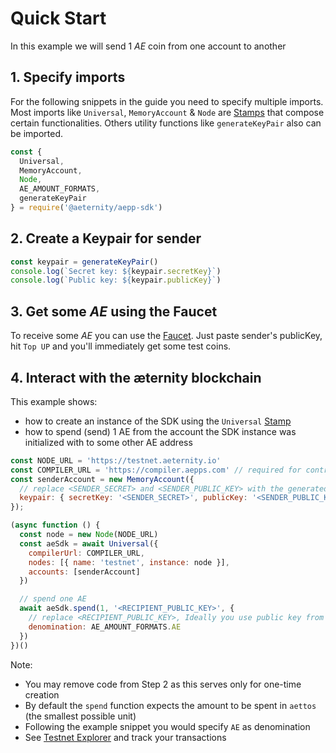 # Quick Start
In this example we will send 1 _AE_ coin from one account to another

## 1. Specify imports
For the following snippets in the guide you need to specify multiple imports. Most imports like `Universal`, `MemoryAccount` & `Node` are [Stamps](https://stampit.js.org/essentials/what-is-a-stamp) that compose certain functionalities. Others utility functions like `generateKeyPair` also can be imported.

```js
const {
  Universal,
  MemoryAccount,
  Node,
  AE_AMOUNT_FORMATS,
  generateKeyPair
} = require('@aeternity/aepp-sdk')
```

## 2. Create a Keypair for sender

```js
const keypair = generateKeyPair()
console.log(`Secret key: ${keypair.secretKey}`)
console.log(`Public key: ${keypair.publicKey}`)
```

## 3. Get some _AE_ using the Faucet
To receive some _AE_ you can use the [Faucet](https://faucet.aepps.com/). Just paste sender's publicKey, hit `Top UP` and you'll immediately get some test coins.

## 4. Interact with the æternity blockchain
This example shows:

- how to create an instance of the SDK using the `Universal` [Stamp](https://stampit.js.org/essentials/what-is-a-stamp)
- how to spend (send) 1 AE from the account the SDK instance was initialized with to some other AE address

```js
const NODE_URL = 'https://testnet.aeternity.io'
const COMPILER_URL = 'https://compiler.aepps.com' // required for contract interactions
const senderAccount = new MemoryAccount({
  // replace <SENDER_SECRET> and <SENDER_PUBLIC_KEY> with the generated keypair from step 2
  keypair: { secretKey: '<SENDER_SECRET>', publicKey: '<SENDER_PUBLIC_KEY>' }
});

(async function () {
  const node = new Node(NODE_URL)
  const aeSdk = await Universal({
    compilerUrl: COMPILER_URL,
    nodes: [{ name: 'testnet', instance: node }],
    accounts: [senderAccount]
  })

  // spend one AE
  await aeSdk.spend(1, '<RECIPIENT_PUBLIC_KEY>', {
    // replace <RECIPIENT_PUBLIC_KEY>, Ideally you use public key from Superhero Wallet you have created before
    denomination: AE_AMOUNT_FORMATS.AE
  })
})()
```

Note:

- You may remove code from Step 2 as this serves only for one-time creation
- By default the `spend` function expects the amount to be spent in `aettos` (the smallest possible unit)
- Following the example snippet you would specify `AE` as denomination
- See [Testnet Explorer](https://explorer.testnet.aeternity.io/) and track your transactions
